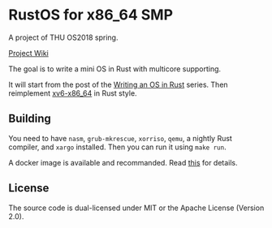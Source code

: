 # RustOS for x86_64 SMP

A project of THU OS2018 spring.

[Project Wiki](http://os.cs.tsinghua.edu.cn/oscourse/OS2018spring/projects/g11)

The goal is to write a mini OS in Rust with multicore supporting.

It will start from the post of the [Writing an OS in Rust](http://os.phil-opp.com) series. Then reimplement [xv6-x86_64](https://github.com/jserv/xv6-x86_64) in Rust style.

## Building

You need to have `nasm`, `grub-mkrescue`, `xorriso`, `qemu`, a nightly Rust compiler, and `xargo` installed. Then you can run it using `make run`.

A docker image is available and recommanded. Read [this](docker/README.md) for details.

## License

The source code is dual-licensed under MIT or the Apache License (Version 2.0).

